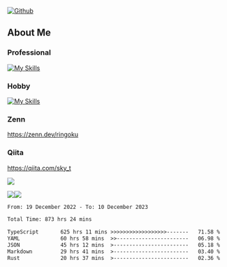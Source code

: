 [![Github](https://img.shields.io/github/followers/skyt-a?label=Follow&style=social)](https://github.com/skyt-a)

## About Me
### Professional
[![My Skills](https://skillicons.dev/icons?i=react,ts,js,nodejs,java,graphql,firebase,githubactions&theme=light)](https://skillicons.dev)
### Hobby
[![My Skills](https://skillicons.dev/icons?i=unity,rust,py&theme=light)](https://skillicons.dev)

### Zenn
https://zenn.dev/ringoku
### Qiita
https://qiita.com/sky_t


![](https://github-profile-summary-cards.vercel.app/api/cards/profile-details?username=skyt-a&theme=default)

![](https://github-profile-summary-cards.vercel.app/api/cards/repos-per-language?username=skyt-a&theme=default)![](https://github-profile-summary-cards.vercel.app/api/cards/stats?username=RinGoku&theme=default)

<!--START_SECTION:waka-->

```txt
From: 19 December 2022 - To: 10 December 2023

Total Time: 873 hrs 24 mins

TypeScript       625 hrs 11 mins >>>>>>>>>>>>>>>>>>-------   71.58 %
YAML             60 hrs 58 mins  >>-----------------------   06.98 %
JSON             45 hrs 12 mins  >------------------------   05.18 %
Markdown         29 hrs 41 mins  >------------------------   03.40 %
Rust             20 hrs 37 mins  >------------------------   02.36 %
```

<!--END_SECTION:waka-->
